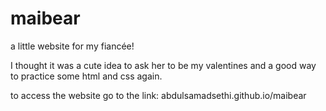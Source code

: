 # maibear
 a little website for my fiancée!

 I thought it was a cute idea to ask her to be my valentines and a good way to practice some html and css again.

 to access the website go to the link: abdulsamadsethi.github.io/maibear
